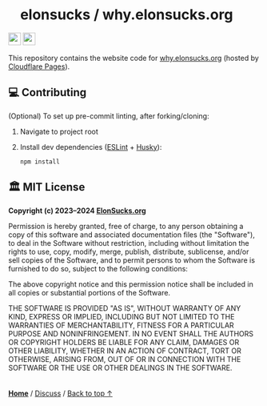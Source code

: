# <img height=17 src="https://raw.githubusercontent.com/elonsucks/elonsucks.org/master/public/favicon-150.png"> elonsucks / why.elonsucks.org

<a href="#%EF%B8%8F-mit-license"><img height=25 src="https://img.shields.io/badge/License-MIT-fcde7b.svg?logo=internetarchive&logoColor=white&labelColor=464646&style=for-the-badge"></a>
<a href="https://app.codacy.com/gh/elonsucks/why.elonsucks.org/commits?utm_source=adamlui-js-utils&utm_content=github_shield"><img height=25 src="https://img.shields.io/codacy/grade/10f5791cc6d74c7a967b6a85dcb4570c?label=Code+Quality&logo=codacy&logoColor=white&labelColor=464646&color=b5fc7b&style=for-the-badge"></a>

This repository contains the website code for [why.elonsucks.org](https://why.elonsucks.org) (hosted by [Cloudflare Pages](https://pages.cloudflare.com/)).

## 💻 Contributing

(Optional) To set up pre-commit linting, after forking/cloning:

1. Navigate to project root

2. Install dev dependencies ([ESLint](https://github.com/eslint/eslint) + [Husky](https://github.com/typicode/husky)):
   
   ```
   npm install
   ```

## 🏛️ MIT License

**Copyright (c) 2023–2024 [ElonSucks.org](https://elonsucks.org)**

Permission is hereby granted, free of charge, to any person obtaining a copy
of this software and associated documentation files (the "Software"), to deal
in the Software without restriction, including without limitation the rights
to use, copy, modify, merge, publish, distribute, sublicense, and/or sell
copies of the Software, and to permit persons to whom the Software is
furnished to do so, subject to the following conditions:

The above copyright notice and this permission notice shall be included in all
copies or substantial portions of the Software.

THE SOFTWARE IS PROVIDED "AS IS", WITHOUT WARRANTY OF ANY KIND, EXPRESS OR
IMPLIED, INCLUDING BUT NOT LIMITED TO THE WARRANTIES OF MERCHANTABILITY,
FITNESS FOR A PARTICULAR PURPOSE AND NONINFRINGEMENT. IN NO EVENT SHALL THE
AUTHORS OR COPYRIGHT HOLDERS BE LIABLE FOR ANY CLAIM, DAMAGES OR OTHER
LIABILITY, WHETHER IN AN ACTION OF CONTRACT, TORT OR OTHERWISE, ARISING FROM,
OUT OF OR IN CONNECTION WITH THE SOFTWARE OR THE USE OR OTHER DEALINGS IN THE
SOFTWARE.

<img height=6px width="100%" src="https://raw.githubusercontent.com/andreasbm/readme/master/assets/lines/aqua.png">

<a href="https://github.com/elonsucks">**Home**</a> /
<a href="https://github.com/elonsucks/why.elonsucks.org/discussions">Discuss</a> /
<a href="#-elonsucks--whyelonsucksorg">Back to top ↑</a>
